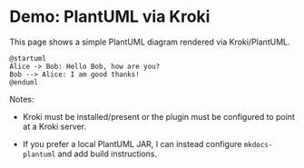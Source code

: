 # Demo: PlantUML via Kroki

This page shows a simple PlantUML diagram rendered via Kroki/PlantUML.

```kroki-plantuml
@startuml
Alice -> Bob: Hello Bob, how are you?
Bob --> Alice: I am good thanks!
@enduml

```

<!-- kroki-plantuml fence will be recognized by the kroki plugin and sent to the Kroki server -->

Notes:

- Kroki must be installed/present or the plugin must be configured to point at a Kroki server.

- If you prefer a local PlantUML JAR, I can instead configure `mkdocs-plantuml` and add build instructions.
